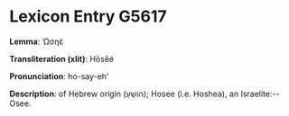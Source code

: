 # Lexicon Entry G5617

**Lemma**: Ὡσηέ

**Transliteration (xlit)**: Hōsēé

**Pronunciation**: ho-say-eh'

**Description**:
of Hebrew origin (הוֹשֵׁעַ); Hosee (i.e. Hoshea), an Israelite:--Osee.
